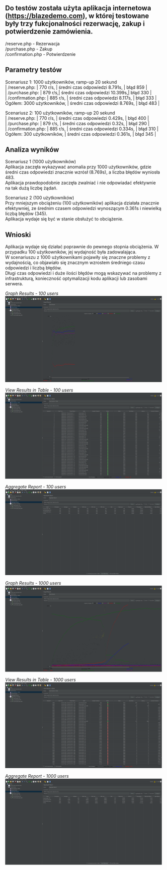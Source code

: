 ## Do testów została użyta aplikacja internetowa (https://blazedemo.com), w której testowane były trzy fukcjonalności rezerwację, zakup i potwierdzenie zamówienia.

/reserve.php - Rezerwacja <br />
/purchase.php - Zakup <br />
/confirmation.php - Potwierdzenie <br />

## Parametry testów <br />

Scenariusz 1: 1000 użytkowników, ramp-up 20 sekund <br />
| /reserve.php: | 770 r/s, | średni czas odpowiedzi 8.791s, | błąd 859 | <br />
| /purchase.php: | 879 r/s,| średni czas odpowiedzi 10.399s,| błąd 330 | <br />
| /confirmation.php: | 885 r/s, | średni czas odpowiedzi 8.117s, | błąd 333 | <br />
Ogółem:  3000 użytkowników, | średni czas odpowiedzi 8.769s, | błąd 483 | <br />

Scenariusz 2: 100 użytkowników, ramp-up 20 sekund <br />
| /reserve.php: | 770 r/s, | średni czas odpowiedzi 0.429s, | błąd 400 | <br />
| /purchase.php: | 879 r/s, | średni czas odpowiedzi 0.32s, | błąd 290 | <br />
| /confirmation.php: | 885 r/s, | średni czas odpowiedzi 0.334s, | błąd 310 | <br />
Ogółem: 300 użytkowników, | średni czas odpowiedzi 0.361s, | błąd 345 | <br />

## Analiza wyników <br />

Scenariusz 1 (1000 użytkowników) <br />
Aplikacja zaczęła wykazywać anomalia przy 1000 użytkowników, gdzie średni czas odpowiedzi znacznie wzrósł (8.769s), a liczba błędów wyniosła 483. <br /> Aplikacja prawdopodobnie zaczęła zwalniać i nie odpowiadać efektywnie na tak dużą liczbę żądań.

Scenariusz 2 (100 użytkowników) <br />
Przy mniejszym obciążeniu (100 użytkowników) aplikacja działała znacznie efektywniej, ze średnim czasem odpowiedzi wynoszącym 0.361s i niewielką liczbą błędów (345). <br /> Aplikacja wydaje się być w stanie obsłużyć to obciążenie.

## Wnioski <br />
Aplikacja wydaje się działać poprawnie do pewnego stopnia obciążenia. W przypadku 100 użytkowników, jej wydajność była zadowalająca. <br />
W scenariuszu z 1000 użytkownikami pojawiły się znaczne problemy z wydajnością, co objawiało się znacznym wzrostem średniego czasu odpowiedzi i liczbą błędów. <br />
Długi czas odpowiedzi i duże ilości błędów mogą wskazywać na problemy z infrastrukturą, konieczność optymalizacji kodu aplikacji lub zasobami serwera. <br />

*Graph Results - 100 users*
![100u_Graph_Results.png](screenshots/100u_Graph_Results.png)

*View Results in Table - 100 users*
![100u_View_Results_in_Table.png](screenshots/100u_View_Results_in_Table.png)

*Aggregate Report - 100 users*
![100u_Aggregate_Report.png](screenshots/100u_Aggregate_Report.png)

*Graph Results - 1000 users*
![1000u_Graph_Results.png](screenshots/1000u_Graph_Results.png)

*View Results in Table - 1000 users*
![1000u_View_Results_in_Table.png](screenshots/1000u_View_Results_in_Table.png)

*Aggregate Report - 1000 users*
![1000u_Aggregate_Report.png](screenshots/1000u_Aggregate_Report.png)
